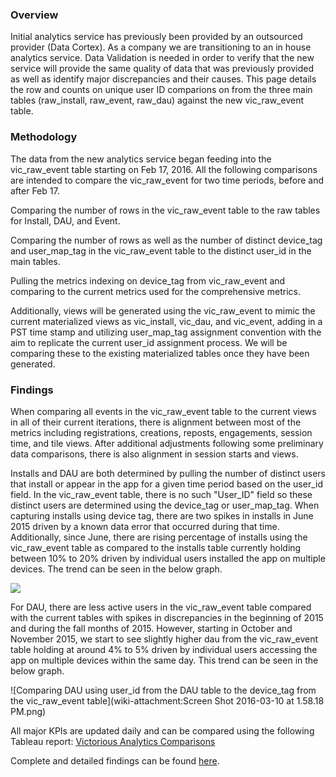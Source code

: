 ### **Overview**

Initial analytics service has previously been provided by an outsourced provider (Data Cortex). As a company we are transitioning to an in house analytics service. Data Validation is needed in order to verify that the new service will provide the same quality of data that was previously provided as well as identify major discrepancies and their causes. This page details the row and counts on unique user ID comparions on from the three main tables (raw_install, raw_event, raw_dau) against the new vic_raw_event table. 

### **Methodology**

The data from the new analytics service began feeding into the vic_raw_event table starting on Feb 17, 2016. All the following comparisons are intended to compare the vic_raw_event for two time periods, before and after Feb 17. 

Comparing the number of rows in the vic_raw_event table to the raw tables for Install, DAU, and Event. 

Comparing the number of rows as well as the number of distinct device_tag and user_map_tag in the vic_raw_event table to the distinct user_id in the main tables. 

Pulling the metrics indexing on device_tag from vic_raw_event and comparing to the current metrics used for the comprehensive metrics.

Additionally, views will be generated using the vic_raw_event to mimic the current materialized views as vic_install, vic_dau, and vic_event, adding in a PST time stamp and utilizing user_map_tag assignment convention with the aim to replicate the current user_id assignment process. We will be comparing these to the existing materialized tables once they have been generated.

### Findings

When comparing all events in the vic_raw_event table to the current views in all of their current iterations, there is alignment between most of the metrics including registrations, creations, reposts, engagements, session time, and tile views. After additional adjustments following some preliminary data comparisons, there is also alignment in session starts and views. 

Installs and DAU are both determined by pulling the number of distinct users that install or appear in the app for a given time period based on the user_id field. In the vic_raw_event table, there is no such "User_ID" field so these distinct users are determined using the device_tag or user_map_tag. When capturing installs using device tag, there are two spikes in installs in June 2015 driven by a known data error that occurred during that time. Additionally, since June, there are rising percentage of installs using the vic_raw_event table as compared to the installs table currently holding between 10% to 20% driven by individual users installed the app on multiple devices. The trend can be seen in the below graph.

![](https://lh3.googleusercontent.com/xoSzni3YskzhsBqosN97t0aCoXCPhFhnajKnHhUaxHElxjkc_3beuBgH87YKA96rSQNIltLDJdN8X3ft3c8QSAFFwUJM2O8ox4qvMGav8_71TWxtvhbywXTg6dWtBtD4kfe2QOlt)

For DAU, there are less active users in the vic_raw_event table compared with the current tables with spikes in discrepancies in the beginning of 2015 and during the fall months of 2015. However, starting in October and November 2015, we start to see slightly higher dau from the vic_raw_event table holding at around 4% to 5% driven by individual users accessing the app on multiple devices within the same day. This trend can be seen in the below graph.

![Comparing DAU using user_id from the DAU table to the device_tag from the vic_raw_event table](wiki-attachment:Screen Shot 2016-03-10 at 1.58.18 PM.png)

All major KPIs are updated daily and can be compared using the following Tableau report: [Victorious Analytics Comparisons](https://10ay.online.tableau.com/#/site/victorious/workbooks/249492/views)

Complete and detailed findings can be found [here](https://drive.google.com/open?id=1xyReNfhQ5tr5G_WhPP7ybP_KW5B0I-RF0Cl39AazVRI). 

